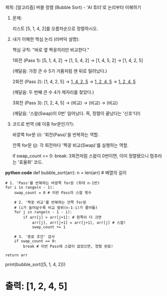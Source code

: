제목: [알고리즘] 버블 정렬 (Bubble Sort) - 'AI 튜터'로 논리부터 이해하기

1. 문제:

    리스트 [5, 1, 4, 2]를 오름차순으로 정렬하시오.

2. 내가 이해한 핵심 논리 (러버덕 설명):

    핵심 규칙: "바로 옆 짝꿍끼리만 비교한다."

    1회전 (Pass 1): [5, 1, 4, 2] → [1, 5, 4, 2] → [1, 4, 5, 2] → [1, 4, 2, 5]

    (깨달음: 가장 큰 수 5가 거품처럼 맨 뒤로 밀려났다.)

    2회전 (Pass 2): [1, 4, 2, 5] → [1, 4, 2, 5](유지) → [1, 2, 4, 5](스왑) → [1, 2, 4, 5](유지)

    (깨달음: 두 번째 큰 수 4가 제자리를 찾았다.)

    3회전 (Pass 3): [1, 2, 4, 5] → (비교) → (비교) → (비교)

    (깨달음: '스왑(Swap)이 0번' 일어났다. 즉, 정렬이 끝났다는 '신호'다!)

3. 코드로 번역 (왜 이중 for문인가?):

    바깥쪽 for문 (i): '회전(Pass)'을 반복하는 역할.

    안쪽 for문 (j): 각 회전마다 '짝꿍 비교(Swap)'를 실행하는 역할.

    if swap_count == 0: break: 3회전처럼 스왑이 0번이면, 이미 정렬됐으니 멈추라는 '효율화' 코드.


**python code**
def bubble_sort(arr):
    n = len(arr) # 배열의 길이

    # 1. 'Pass'를 반복하는 바깥쪽 for문 (최대 n-1번)
    for i in range(n - 1):
        swap_count = 0 # 이번 Pass의 스왑 횟수

        # 2. '짝꿍 비교'를 반복하는 안쪽 for문
        # (i가 늘어날수록 비교 범위(n-1-i)가 줄어듦)
        for j in range(n - 1 - i):
            if arr[j] > arr[j+1]: # 왼쪽이 더 크면
                arr[j], arr[j+1] = arr[j+1], arr[j] # 스왑!
                swap_count += 1

        # 3. '종료 조건' 검사
        if swap_count == 0:
            break # 이번 Pass에 스왑이 없었으면, 정렬 완료!

    return arr

print(bubble_sort([5, 1, 4, 2]))
# 출력: [1, 2, 4, 5]

